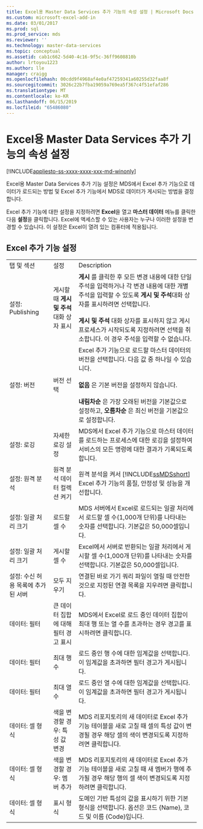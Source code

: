```yaml
---
title: Excel용 Master Data Services 추가 기능의 속성 설정 | Microsoft Docs
ms.custom: microsoft-excel-add-in
ms.date: 03/01/2017
ms.prod: sql
ms.prod_service: mds
ms.reviewer: ''
ms.technology: master-data-services
ms.topic: conceptual
ms.assetid: cab1c662-5d40-4c16-9f5c-36ff9608810b
author: lrtoyou1223
ms.author: lle
manager: craigg
ms.openlocfilehash: 00cdd9f4968af4e0af47259341a60255d32faa8f
ms.sourcegitcommit: 3026c22b7fba19059a769ea5f367c4f51efaf286
ms.translationtype: MT
ms.contentlocale: ko-KR
ms.lasthandoff: 06/15/2019
ms.locfileid: "65486080"
---
```

# <a name="setting-properties-for-master-data-services-add-in-for-excel"></a>Excel용 Master Data Services 추가 기능의 속성 설정

[!INCLUDE[appliesto-ss-xxxx-xxxx-xxx-md-winonly](../../includes/appliesto-ss-xxxx-xxxx-xxx-md-winonly.md)]

  Excel용 Master Data Services 추가 기능 설정은 MDS에서 Excel 추가 기능으로 데이터가 로드되는 방법 및 Excel 추가 기능에서 MDS로 데이터가 게시되는 방법을 결정합니다.  
  
 Excel 추가 기능에 대한 설정을 지정하려면 **Excel**을 열고 **마스터 데이터** 메뉴를 클릭한 다음 **설정**을 클릭합니다. Excel에 액세스할 수 있는 사용자는 누구나 이러한 설정을 변경할 수 있습니다. 이 설정은 Excel이 열려 있는 컴퓨터에 적용됩니다.  
  
## <a name="excel-add-in-settings"></a>Excel 추가 기능 설정  
  
||||  
|-|-|-|  
|탭 및 섹션|설정|Description|  
|설정: Publishing|게시할 때 **게시 및 주석** 대화 상자 표시|**게시** 를 클릭한 후 모든 변경 내용에 대한 단일 주석을 입력하거나 각 변경 내용에 대한 개별 주석을 입력할 수 있도록 **게시 및 주석**대화 상자를 표시하려면 선택합니다.<br /><br /> **게시 및 주석** 대화 상자를 표시하지 않고 게시 프로세스가 시작되도록 지정하려면 선택을 취소합니다. 이 경우 주석을 입력할 수 없습니다.|  
|설정: 버전|버전 선택|Excel 추가 기능으로 로드할 마스터 데이터의 버전을 선택합니다. 다음 값 중 하나일 수 있습니다.<br /><br /> **없음** 은 기본 버전을 설정하지 않습니다.<br /><br /> **내림차순** 은 가장 오래된 버전을 기본값으로 설정하고, **오름차순** 은 최신 버전을 기본값으로 설정합니다.|  
|설정: 로깅|자세한 로깅 설정|MDS에서 Excel 추가 기능으로 마스터 데이터를 로드하는 프로세스에 대한 로깅을 설정하여 서비스의 모든 명령에 대한 결과가 기록되도록 합니다.|  
|설정: 원격 분석|원격 분석 데이터 컬렉션 켜기|원격 분석을 켜서 [!INCLUDE[ssMDSshort](../../includes/ssmdsshort-md.md)] Excel 추가 기능의 품질, 안정성 및 성능을 개선합니다.|  
|설정: 일괄 처리 크기|로드할 셀 수|MDS 서버에서 Excel로 로드되는 일괄 처리에서 로드할 셀 수(1,000개 단위)를 나타내는 숫자를 선택합니다. 기본값은 50,000셀입니다.|  
|설정: 일괄 처리 크기|게시할 셀 수|Excel에서 서버로 반환되는 일괄 처리에서 게시할 셀 수(1,000개 단위)를 나타내는 숫자를 선택합니다. 기본값은 50,000셀입니다.|  
|설정: 수신 허용 목록에 추가 된 서버|모두 지우기|연결된 바로 가기 쿼리 파일이 열릴 때 안전한 것으로 지정된 연결 목록을 지우려면 클릭합니다.|  
|데이터: 필터|큰 데이터 집합에 대해 필터 경고 표시|MDS에서 Excel로 로드 중인 데이터 집합이 최대 행 또는 열 수를 초과하는 경우 경고를 표시하려면 클릭합니다.|  
|데이터: 필터|최대 행 수|로드 중인 행 수에 대한 임계값을 선택합니다. 이 임계값을 초과하면 필터 경고가 게시됩니다.|  
|데이터: 필터|최대 열 수|로드 중인 열 수에 대한 임계값을 선택합니다. 이 임계값을 초과하면 필터 경고가 게시됩니다.|  
|데이터: 셀 형식|색을 변경할 경우: 특성 값 변경|MDS 리포지토리의 새 데이터로 Excel 추가 기능 테이블을 새로 고칠 때 셀의 특성 값이 변경될 경우 해당 셀의 색이 변경되도록 지정하려면 클릭합니다.|  
|데이터: 셀 형식|색을 변경할 경우: 멤버 추가|MDS 리포지토리의 새 데이터로 Excel 추가 기능 테이블을 새로 고칠 때 새 멤버가 행에 추가될 경우 해당 행의 셀 색이 변경되도록 지정하려면 클릭합니다.|  
|데이터: 셀 형식|표시 형식|도메인 기반 특성의 값을 표시하기 위한 기본 형식을 선택합니다. 옵션은 코드 {Name}, 코드 및 이름 {Code}입니다.|  
  
  
